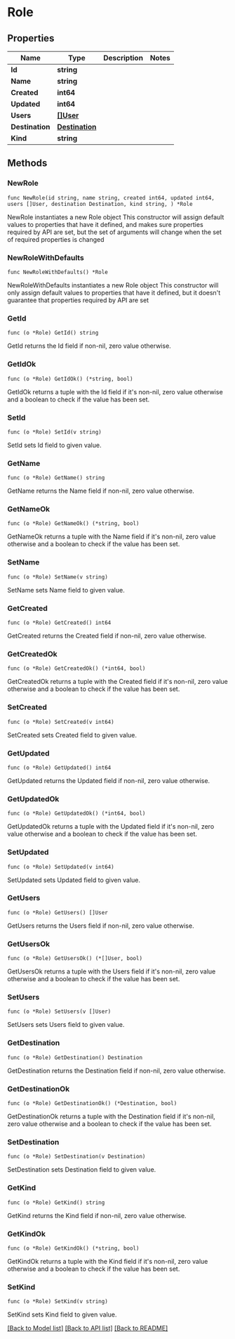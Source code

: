 # Role

## Properties

Name | Type | Description | Notes
------------ | ------------- | ------------- | -------------
**Id** | **string** |  | 
**Name** | **string** |  | 
**Created** | **int64** |  | 
**Updated** | **int64** |  | 
**Users** | [**[]User**](User.md) |  | 
**Destination** | [**Destination**](Destination.md) |  | 
**Kind** | **string** |  | 

## Methods

### NewRole

`func NewRole(id string, name string, created int64, updated int64, users []User, destination Destination, kind string, ) *Role`

NewRole instantiates a new Role object
This constructor will assign default values to properties that have it defined,
and makes sure properties required by API are set, but the set of arguments
will change when the set of required properties is changed

### NewRoleWithDefaults

`func NewRoleWithDefaults() *Role`

NewRoleWithDefaults instantiates a new Role object
This constructor will only assign default values to properties that have it defined,
but it doesn't guarantee that properties required by API are set

### GetId

`func (o *Role) GetId() string`

GetId returns the Id field if non-nil, zero value otherwise.

### GetIdOk

`func (o *Role) GetIdOk() (*string, bool)`

GetIdOk returns a tuple with the Id field if it's non-nil, zero value otherwise
and a boolean to check if the value has been set.

### SetId

`func (o *Role) SetId(v string)`

SetId sets Id field to given value.


### GetName

`func (o *Role) GetName() string`

GetName returns the Name field if non-nil, zero value otherwise.

### GetNameOk

`func (o *Role) GetNameOk() (*string, bool)`

GetNameOk returns a tuple with the Name field if it's non-nil, zero value otherwise
and a boolean to check if the value has been set.

### SetName

`func (o *Role) SetName(v string)`

SetName sets Name field to given value.


### GetCreated

`func (o *Role) GetCreated() int64`

GetCreated returns the Created field if non-nil, zero value otherwise.

### GetCreatedOk

`func (o *Role) GetCreatedOk() (*int64, bool)`

GetCreatedOk returns a tuple with the Created field if it's non-nil, zero value otherwise
and a boolean to check if the value has been set.

### SetCreated

`func (o *Role) SetCreated(v int64)`

SetCreated sets Created field to given value.


### GetUpdated

`func (o *Role) GetUpdated() int64`

GetUpdated returns the Updated field if non-nil, zero value otherwise.

### GetUpdatedOk

`func (o *Role) GetUpdatedOk() (*int64, bool)`

GetUpdatedOk returns a tuple with the Updated field if it's non-nil, zero value otherwise
and a boolean to check if the value has been set.

### SetUpdated

`func (o *Role) SetUpdated(v int64)`

SetUpdated sets Updated field to given value.


### GetUsers

`func (o *Role) GetUsers() []User`

GetUsers returns the Users field if non-nil, zero value otherwise.

### GetUsersOk

`func (o *Role) GetUsersOk() (*[]User, bool)`

GetUsersOk returns a tuple with the Users field if it's non-nil, zero value otherwise
and a boolean to check if the value has been set.

### SetUsers

`func (o *Role) SetUsers(v []User)`

SetUsers sets Users field to given value.


### GetDestination

`func (o *Role) GetDestination() Destination`

GetDestination returns the Destination field if non-nil, zero value otherwise.

### GetDestinationOk

`func (o *Role) GetDestinationOk() (*Destination, bool)`

GetDestinationOk returns a tuple with the Destination field if it's non-nil, zero value otherwise
and a boolean to check if the value has been set.

### SetDestination

`func (o *Role) SetDestination(v Destination)`

SetDestination sets Destination field to given value.


### GetKind

`func (o *Role) GetKind() string`

GetKind returns the Kind field if non-nil, zero value otherwise.

### GetKindOk

`func (o *Role) GetKindOk() (*string, bool)`

GetKindOk returns a tuple with the Kind field if it's non-nil, zero value otherwise
and a boolean to check if the value has been set.

### SetKind

`func (o *Role) SetKind(v string)`

SetKind sets Kind field to given value.



[[Back to Model list]](../README.md#documentation-for-models) [[Back to API list]](../README.md#documentation-for-api-endpoints) [[Back to README]](../README.md)


